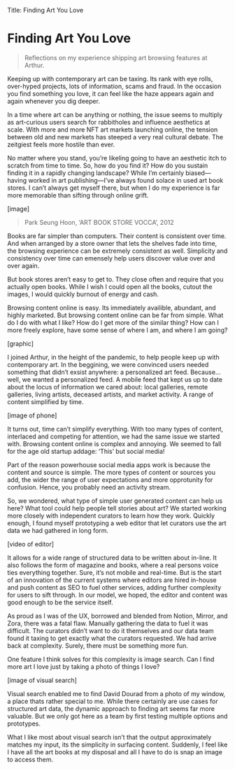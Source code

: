 Title: Finding Art You Love

# Finding Art You Love

> Reflections on my experience shipping art browsing features at Arthur.

Keeping up with contemporary art can be taxing. Its rank with eye rolls, over-hyped projects, lots of information, scams and fraud. In the occasion you find something you love, it can feel like the haze appears again and again whenever you dig deeper.

In a time where art can be anything or nothing, the issue seems to multiply as art-curious users search for rabbitholes and influence aesthetics at scale. With more and more NFT art markets launching online, the tension between old and new markets has steeped a very real cultural debate. The zeitgiest feels more hostile than ever.

No matter where you stand, you’re likeling going to have an aesthetic itch to scratch from time to time. So, how do you find it? How do you sustain finding it in a rapidly changing landscape? While I’m certainly biased––having worked in art publishing––I’ve always found solace in used art book stores. I can’t always get myself there, but when I do my experience is far more memorable than sifting through online grift.

[image]

> Park Seung Hoon, ‘ART BOOK STORE VOCCA’, 2012

Books are far simpler than computers. Their content is consistent over time. And when arranged by a store owner that lets the shelves fade into time, the browsing experience can be extremely consistent as well. Simplicity and consistency over time can emensely help users discover value over and over again.

But book stores aren’t easy to get to. They close often and require that you actually open books. While I wish I could open all the books, cutout the images, I would quickly burnout of energy and cash.

Browsing content online is easy. Its immediately availible, abundant, and highly marketed. But browsing content online can be far from simple. What do I do with what I like? How do I get more of the similar thing? How can I more freely explore, have some sense of where I am, and where I am going?

[graphic]

I joined Arthur, in the height of the pandemic, to help people keep up with contemporary art. In the beggining, we were convinced users needed something that didn’t exsist anywhere: a personalized art feed. Because... well, we wanted a personalized feed. A mobile feed that kept us up to date about the locus of information we cared about: local galleries, remote galleries, living artists, deceased artists, and market activity. A range of content simplified by time.

[image of phone]

It turns out, time can’t simplify everything. With too many types of content, interlaced and competing for attention, we had the same issue we started with. Browsing content online is complex and annoying. We seemed to fall for the age old startup addage: ‘This’ but social media!

Part of the reason powerhouse social media apps work is because the content and source is simple. The more types of content or sources you add, the wider the range of user expectations and more opprotunity for confusion. Hence, you probably need an activity stream.

So, we wondered, what type of simple user generated content can help us here? What tool could help people tell stories about art? We started working more closely with independent curators to learn how they work. Quickly enough, I found myself prototyping a web editor that let curators use the art data we had gathered in long form.

[video of editor]

It allows for a wide range of structured data to be written about in-line. It also follows the form of magazine and books, where a real persons voice ties everything together. Sure, it’s not mobile and real-time. But is the start of an innovation of the current systems where editors are hired in-house and push content as SEO to fuel other services, adding further complexity for users to sift through. In our model, we hoped, the editor and content was good enough to be the service itself.

As proud as I was of the UX, borrowed and blended from Notion, Mirror, and Zora, there was a fatal flaw. Manually gathering the data to fuel it was difficult. The curators didn’t want to do it themselves and our data team found it taxing to get exactly what the curators requested. We had arrive back at complexity. Surely, there must be something more fun.

One feature I think solves for this complexity is image search. Can I find more art I love just by taking a photo of things I love?

[image of visual search]

Visual search enabled me to find David Dourad from a photo of my window, a place thats rather special to me. While there certainly are use cases for structured art data, the dynamic approach to finding art seems far more valuable. But we only got here as a team by first testing multiple options and prototypes.

What I like most about visual search isn’t that the output approximately matches my input, its the simplicity in surfacing content. Suddenly, I feel like I have all the art books at my disposal and all I have to do is snap an image to access them.
